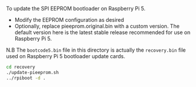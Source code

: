To update the SPI EEPROM bootloader on Raspberry Pi 5.

* Modify the EEPROM configuration as desired
* Optionally, replace pieeprom.original.bin with a custom version. The default
  version here is the latest stable release recommended for use on Raspberry Pi 5.

N.B The `bootcode5.bin` file in this directory is actually the `recovery.bin`
file used on Raspberry Pi 5 bootloader update cards.

```bash
cd recovery
./update-pieeprom.sh
../rpiboot -d .
```
